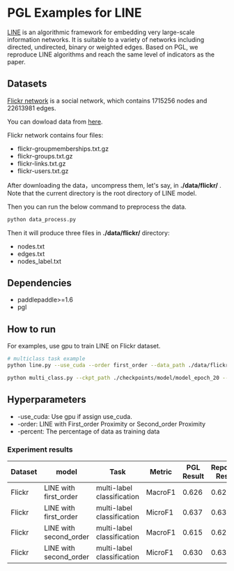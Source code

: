 # PGL Examples for LINE
[LINE](http://www.www2015.it/documents/proceedings/proceedings/p1067.pdf) is an algorithmic framework for embedding very large-scale information networks. It is suitable to a variety of networks including directed, undirected, binary or weighted edges. Based on PGL, we reproduce LINE algorithms and reach the same level of indicators as the paper.

## Datasets
[Flickr network](http://socialnetworks.mpi-sws.org/data-imc2007.html) is a social network, which contains 1715256 nodes and 22613981 edges.

You can dowload data from [here](http://socialnetworks.mpi-sws.org/data-imc2007.html).

Flickr network contains four files: 
* flickr-groupmemberships.txt.gz
* flickr-groups.txt.gz
* flickr-links.txt.gz
* flickr-users.txt.gz

After downloading the data，uncompress them, let's say, in **./data/flickr/** . Note that the current directory is the root directory of LINE model.

Then you can run the below command to preprocess the data.
```sh
python data_process.py
```

Then it will produce three files in **./data/flickr/** directory: 
* nodes.txt
* edges.txt
* nodes_label.txt


## Dependencies
- paddlepaddle>=1.6
- pgl

## How to run

For examples, use gpu to train LINE on Flickr dataset.
```sh
# multiclass task example
python line.py --use_cuda --order first_order --data_path ./data/flickr/ --save_dir ./checkpoints/model/

python multi_class.py --ckpt_path ./checkpoints/model/model_epoch_20 --percent 0.5

```

## Hyperparameters

- -use_cuda: Use gpu if assign use_cuda.
- -order: LINE with First_order Proximity or Second_order Proximity
- -percent: The percentage of data as training data

### Experiment results
Dataset|model|Task|Metric|PGL Result|Reported Result
--|--|--|--|--|--
Flickr|LINE with first_order|multi-label classification|MacroF1|0.626|0.627
Flickr|LINE with first_order|multi-label classification|MicroF1|0.637|0.639
Flickr|LINE with second_order|multi-label classification|MacroF1|0.615|0.621
Flickr|LINE with second_order|multi-label classification|MicroF1|0.630|0.635
